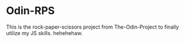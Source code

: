 # Odin-RPS
This is the rock-paper-scissors project from The-Odin-Project to finally utilize my JS skills. hehehehaw.